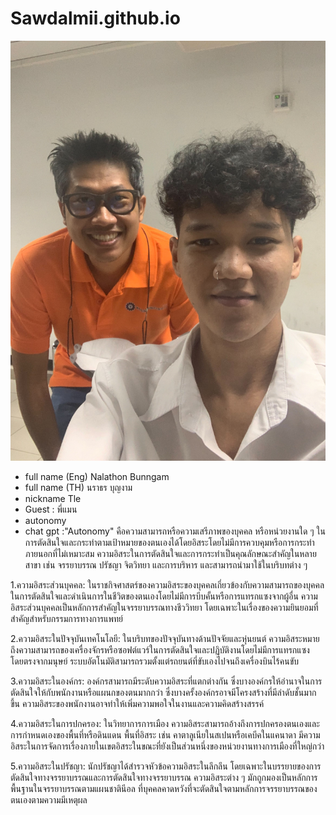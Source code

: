 # Sawdalmii.github.io
![alt text](/S__66150403.jpg "tt")
* full name (Eng) Nalathon Bunngam
* full name (TH) นราธร บุญงาม
* nickname Tle
* Guest : พี่แมน
* autonomy 
* chat gpt :"Autonomy" คือความสามารถหรือความเสรีภาพของบุคคล หรือหน่วยงานใด ๆ ในการตัดสินใจและกระทำตามเป้าหมายของตนเองได้โดยอิสระโดยไม่มีการควบคุมหรือการกระทำภายนอกที่ไม่เหมาะสม ความอิสระในการตัดสินใจและการกระทำเป็นคุณลักษณะสำคัญในหลายสาขา เช่น จรรยาบรรณ ปรัชญา จิตวิทยา และการบริหาร และสามารถนำมาใช้ในบริบทต่าง ๆ

  
1.ความอิสระส่วนบุคคล: ในราชกิจศาสตร์ของความอิสระของบุคคลเกี่ยวข้องกับความสามารถของบุคคลในการตัดสินใจและดำเนินการในชีวิตของตนเองโดยไม่มีการบีบคั้นหรือการแทรกแซงจากผู้อื่น ความอิสระส่วนบุคคลเป็นหลักการสำคัญในจรรยาบรรณทางชีววิทยา โดยเฉพาะในเรื่องของความยินยอมที่สำคัญสำหรับกรรมการทางการแพทย์

  
2.ความอิสระในปัจจุบันเทคโนโลยี: ในบริบทของปัจจุบันทางด้านปัจจัยและหุ่นยนต์ ความอิสระหมายถึงความสามารถของเครื่องจักรหรือซอฟต์แวร์ในการตัดสินใจและปฏิบัติงานโดยไม่มีการแทรกแซงโดยตรงจากมนุษย์ ระบบอัตโนมัติสามารถรวมตั้งแต่รถยนต์ที่ขับเองไปจนถึงเครื่องบินไร้คนขับ


3.ความอิสระในองค์กร: องค์กรสามารถมีระดับความอิสระที่แตกต่างกัน ซึ่งบางองค์กรให้อำนาจในการตัดสินใจให้กับพนักงานหรือแผนกของตนมากกว่า ซึ่งบางครั้งองค์กรอาจมีโครงสร้างที่มีลำดับชั้นมากขึ้น ความอิสระของพนักงานอาจทำให้เพิ่มความพอใจในงานและความคิดสร้างสรรค์


4.ความอิสระในการปกครอง: ในวิทยาการการเมือง ความอิสระสามารถอ้างถึงการปกครองตนเองและการกำหนดเองของพื้นที่หรือดินแดน พื้นที่อิสระ เช่น คาตาลูเนียในสเปนหรือเคบีคในแคนาดา มีความอิสระในการจัดการเรื่องภายในเขตอิสระในขณะที่ยังเป็นส่วนหนึ่งของหน่วยงานทางการเมืองที่ใหญ่กว่า


5.ความอิสระในปรัชญา: นักปรัชญาได้สำรวจหัวข้อความอิสระในลึกลึน โดยเฉพาะในบรรยายของการตัดสินใจทางจรรยาบรรณและการตัดสินใจทางจรรยาบรรณ ความอิสระต่าง ๆ มักถูกมองเป็นหลักการพื้นฐานในจรรยาบรรณตามแผนชาตินีอล ที่บุคคลคาดหวังที่จะตัดสินใจตามหลักการจรรยาบรรณของตนเองตามความมีเหตุผล

